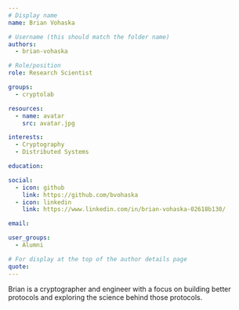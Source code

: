 ```yaml
---
# Display name
name: Brian Vohaska

# Username (this should match the folder name)
authors:
  - brian-vohaska

# Role/position
role: Research Scientist

groups:
  - cryptolab

resources:
  - name: avatar
    src: avatar.jpg

interests:
  - Cryptography
  - Distributed Systems

education:

social:
  - icon: github
    link: https://github.com/bvohaska
  - icon: linkedin
    link: https://www.linkedin.com/in/brian-vohaska-02618b130/

email:

user_groups:
  - Alumni

# For display at the top of the author details page
quote:
---
```

Brian is a cryptographer and engineer with a focus on building better protocols and exploring the science behind those protocols.
